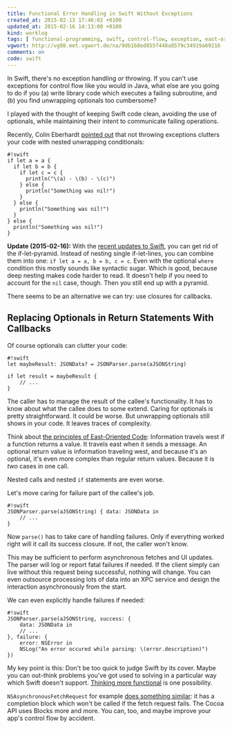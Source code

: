 ```yaml
---
title: Functional Error Handling in Swift Without Exceptions
created_at: 2015-02-13 17:46:02 +0100
updated_at: 2015-02-16 14:13:00 +0100
kind: worklog
tags: [ functional-programming, swift, control-flow, exception, east-oriented ]
vgwort: http://vg08.met.vgwort.de/na/9db1b8ed855f448a8579c34919a69216
comments: on
code: swift
---
```



In Swift, there's no exception handling _or_ throwing. If you can't use exceptions for control flow like you would in Java, what else are you going to do if you (a) write library code which executes a failing subroutine, and (b) you find unwrapping optionals too cumbersome?

I played with the thought of keeping Swift code clean, avoiding the use of optionals, while maintaining their intent to communicate failing operations.

Recently, Colin Eberhardt [pointed out](http://www.scottlogic.com/blog/2015/01/27/swift-exception-handling.html) that not throwing exceptions clutters your code with nested unwrapping conditionals:

    #!swift
    if let a = a {
      if let b = b {
        if let c = c {
          println("\(a) - \(b) - \(c)")
        } else {
          println("Something was nil!")
        }
      } else {
        println("Something was nil!")
      }
    } else {
      println("Something was nil!")
    }

**Update (2015-02-16):** With the [recent updates to Swift](http://airspeedvelocity.net/2015/02/11/changes-to-the-swift-standard-library-in-1-2-beta-1), you can get rid of the if-let-pyramid. Instead of nesting single if-let-lines, you can combine them into one: `if let a = a, b = b, c = c`. Even with the optional `where` condition this mostly sounds like syntactic sugar. Which is good, because deep nesting makes code harder to read. It doesn't help if you need to account for the `nil` case, though. Then you still end up with a pyramid.

There seems to be an alternative we can try: use closures for callbacks.

## Replacing Optionals in Return Statements With Callbacks

Of course optionals can clutter your code:

    #!swift
    let maybeResult: JSONData? = JSONParser.parse(aJSONString)

    if let result = maybeResult {
        // ...
    }

The caller has to manage the result of the callee's functionality. It has to know about what the callee does to some extend. Caring for optionals is pretty straightforward. It could be worse. But unwrapping optionals still shows in your code. It leaves traces of complexity.

Think about [the principles of East-Oriented Code][east]: Information travels west if a function returns a value. It travels east when it sends a message. An optional return value is information traveling west, and because it's an optional, it's even more complex than regular return values. Because it is _two_ cases in one call.

<!--ct: TODO write about east-oriented code and link from here-->

Nested calls and nested `if` statements are even worse.

Let's move caring for failure part of the callee's job.

    #!swift
    JSONParser.parse(aJSONString) { data: JSONData in
        // ...
    }

Now `parse()` has to take care of handling failures. Only if everything worked right will it call its success closure. If not, the caller won't know.

This may be sufficient to perform asynchronous fetches and UI updates. The parser will log or report fatal failures if needed. If the client simply can live without this request being successful, nothing will change. You can even outsource processing lots of data into an XPC service and design the interaction asynchronously from the start.

We can even explicitly handle failures if needed:

    #!swift
    JSONParser.parse(aJSONString, success: {
        data: JSONData in
        // ...
    }, failure: {
        error: NSError in
        NSLog("An error occured while parsing: \(error.description)")
    })

My key point is this: Don't be too quick to judge Swift by its cover. Maybe you can out-think problems you've got used to solving in a particular way which Swift doesn't support. [Thinking more functional][function] is one possibility.

`NSAsynchronousFetchRequest` for example [does something similar][nsafr]: it has a completion block which won't be called if the fetch request fails. The Cocoa API uses Blocks more and more. You can, too, and maybe improve your app's control flow by accident.

[nsafr]: https://developer.apple.com/library/ios/releasenotes/General/iOS81APIDiffs/modules/CoreData.html

[east]: http://www.saturnflyer.com/blog/jim/2014/12/23/enforcing-encapsulation-with-east-oriented-code/

[function]: /posts/2015/02/functional-programming-well-factored/
